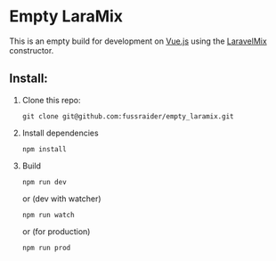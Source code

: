 # Empty LaraMix

This is an empty build for development on [Vue.js](https://github.com/vuejs/vue) using 
the [LaravelMix](https://github.com/JeffreyWay/laravel-mix) constructor.

## Install: 

1. Clone this repo:
    ```shell script
    git clone git@github.com:fussraider/empty_laramix.git
    ```

2. Install dependencies
    ```shell script
    npm install
    ```

3. Build
    ```shell script
    npm run dev
    ```
    
    or (dev with watcher)
    ```shell script
    npm run watch
    ```
    or (for production)
    ```shell script
    npm run prod
    ```
   


